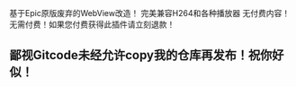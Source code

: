 基于Epic原版废弃的WebView改造！
完美兼容H264和各种播放器
无付费内容！无需付费！如果您付费获得此插件请立刻退款！

## 鄙视Gitcode未经允许copy我的仓库再发布！祝你好似！
